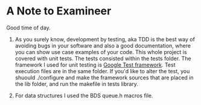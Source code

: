 A Note to Examineer
===================

Good time of day.

 1.	As you surely know, development by testing, aka TDD is the best way of avoiding bugs in your software and also a good documentation, where you can show use case examples of your code. This whole project is covered with unit tests. The tests consisted within the tests folder. The framework I used for unit testing is [Google Test framework](http://code.google.com/p/googletest/). Test execution files are in the same folder. If you'd like to alter the test, you shuould ./configure and make the framework sources that are placed in the lib folder, and run the makefile in tests library.
 
 2. For data structures I used the BDS queue.h macros file.
